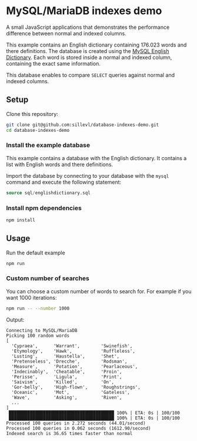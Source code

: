 # MySQL/MariaDB indexes demo

A small JavaScript applications that demonstrates the
performance difference between normal and indexed columns.

This example contains an English dictionary containing 176.023 words and there definitions.
The database is created using the [MySQL English Dictionary](https://sourceforge.net/projects/mysqlenglishdictionary/).
Each word is stored inside a normal and indexed column, containing the exact same information.

This database enables to compare `SELECT` queries against normal and indexed columns.

## Setup

Clone this repository:

```bash
git clone git@github.com:sillevl/database-indexes-demo.git
cd database-indexes-demo
```

### Install the example database

This example contains a database with the English dictionary. It contains
a list with English words and there definitions.

Import the database by connecting to your database with the `mysql` command and execute the following statement:

```sql
source sql/englishdictionary.sql
```

### Install npm dependencies

```bash
npm install
```

## Usage

Run the default example

```bash
npm run
```

### Custom number of searches

You can choose a custom number of words to search for. For example if you want 1000 iterations:

```bash
npm run -- --number 1000
```

Output:

```text
Connecting to MySQL/MariaDB
Picking 100 random words
[
  'Cypraea',      'Warrant',        'Swinefish',
  'Etymology',    'Hawk',           'Ruffleless',
  'Lusting',      'Haustella',      'Shet',
  'Pretenseless', 'Drecche',        'Rodsman',
  'Measure',      'Potation',       'Pearlaceous',
  'Indecinably',  'Cheatable',      'Proin',
  'Perisse',      'Ligula',         'Print',
  'Saivism',      'Killed',         'On',
  'Gor-belly',    'High-flown',     'Roughstrings',
  'Oceanic',      'Mot',            'Gateless',
  'Wave',         'Asking',         'Riven',
  ...
]
 ████████████████████████████████████████ 100% | ETA: 0s | 100/100
 ████████████████████████████████████████ 100% | ETA: 0s | 100/100
Processed 100 queries in 2.272 seconds (44.01/second)
Processed 100 queries in 0.062 seconds (1612.90/second)
Indexed search is 36.65 times faster than normal
```

